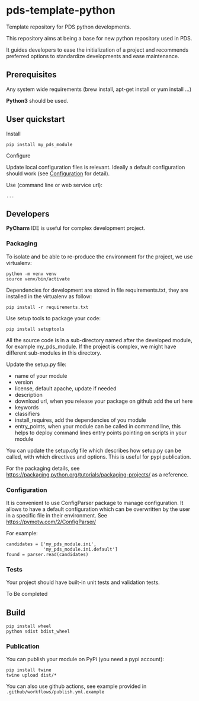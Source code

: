 # pds-template-python
Template repository for PDS python developments.

This repository aims at being a base for new python repository used in PDS.

It guides developers to ease the initialization of a project and recommends preferred options to standardize developments and ease maintenance. 

## Prerequisites

Any system wide requirements (brew install, apt-get install or yum install ...)

**Python3** should be used.


## User quickstart

Install

    pip install my_pds_module

Configure

Update local configuration files is relevant. Ideally a default configuration should work (see [Configuration](###configuration) for detail).

Use (command line or web service url):

    ...


## Developers

**PyCharm** IDE is useful for complex development project.


### Packaging

To isolate and be able to re-produce the environment for the project, we use virtualenv:

    python -m venv venv
    source venv/bin/activate

    
Dependencies for development are stored in file requirements.txt, they are installed in the virtualenv as follow:

    pip install -r requirements.txt


Use setup tools to package your code:

    pip install setuptools

     
All the source code is in a sub-directory named after the developed module, for example my_pds_module.
If the project is complex, we might have different sub-modules in this directory.

Update the setup.py file:
- name of your module
- version
- license, default apache, update if needed
- description
- download url, when you release your package on github add the url here
- keywords
- classifiers
- install_requires, add the dependencies of you module
- entry_points, when your module can be called in command line, this helps to deploy command lines entry points pointing on scripts in your module  

You can update the setup.cfg file which describes how setup.py can be called, with which directives and options. This is useful for pypi publication.

For the packaging details, see https://packaging.python.org/tutorials/packaging-projects/ as a reference.

### Configuration

It is convenient to use ConfigParser package to manage configuration.
It allows to have a default configuration which can be overwritten by the user in a specific file in their environment.
See https://pymotw.com/2/ConfigParser/

For example:

    candidates = ['my_pds_module.ini',
                  'my_pds_module.ini.default']
    found = parser.read(candidates)


### Tests

Your project should have built-in unit tests and validation tests.

To Be completed

## Build

    pip install wheel
    python sdist bdist_wheel

### Publication

You can publish your module on PyPi (you need a pypi account):

    pip install twine
    twine upload dist/*
    
You can also use github actions, see example provided in `.github/workflows/publish.yml.example`





